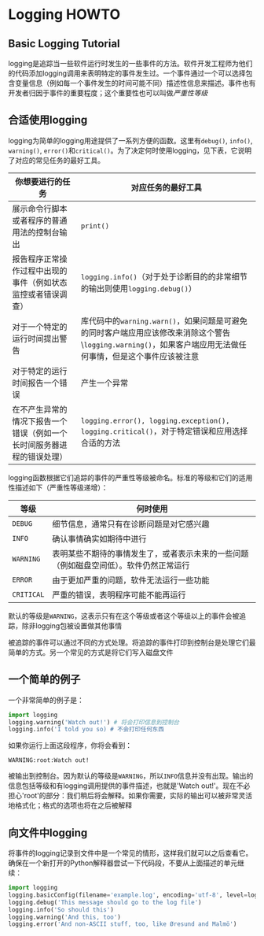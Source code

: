 # Logging HOWTO

## Basic Logging Tutorial

logging是追踪当一些软件运行时发生的一些事件的方法。软件开发工程师为他们的代码添加logging调用来表明特定的事件发生过。一个事件通过一个可以选择包含变量信息（例如每一个事件发生的时间可能不同）描述性信息来描述。事件也有开发者归因于事件的重要程度；这个重要性也可以叫做*严重性等级*

## 合适使用logging

logging为简单的logging用途提供了一系列方便的函数。这里有`debug()`, `info()`, `warning()`, `error()`和`critical()`。为了决定何时使用logging，见下表，它说明了对应的常见任务的最好工具。

|你想要进行的任务|对应任务的最好工具|
|--------------|--------------|
|展示命令行脚本或者程序的普通用法的控制台输出|`print()`|
|报告程序正常操作过程中出现的事件（例如状态监控或者错误调查）|`logging.info()`（对于处于诊断目的的非常细节的输出则使用`logging.debug()`）|
|对于一个特定的运行时间提出警告|库代码中的`warning.warn()`，如果问题是可避免的同时客户端应用应该修改来消除这个警告\\`logging.warning()`，如果客户端应用无法做任何事情，但是这个事件应该被注意|
|对于特定的运行时间报告一个错误|产生一个异常|
|在不产生异常的情况下报告一个错误（例如一个长时间服务器进程的错误处理）|`logging.error(), logging.exception(), logging.critical()`，对于特定错误和应用选择合适的方法|

logging函数根据它们追踪的事件的严重性等级被命名。标准的等级和它们的适用性描述如下（严重性等级递增）：

|等级|何时使用|
|----------|-------------|
|`DEBUG`|细节信息，通常只有在诊断问题是对它感兴趣|
|`INFO`|确认事情确实如期待中进行|
|`WARNING`|表明某些不期待的事情发生了，或者表示未来的一些问题（例如磁盘空间低）。软件仍然正常运行|
|`ERROR`|由于更加严重的问题，软件无法运行一些功能|
|`CRITICAL`|严重的错误，表明程序可能不能再运行|

默认的等级是`WARNING`，这表示只有在这个等级或者这个等级以上的事件会被追踪，除非logging包被设置做其他事情

被追踪的事件可以通过不同的方式处理。将追踪的事件打印到控制台是处理它们最简单的方式。另一个常见的方式是将它们写入磁盘文件

## 一个简单的例子

一个非常简单的例子是：

```python
import logging
logging.warning('Watch out!') # 将会打印信息到控制台
logging.info('I told you so) # 不会打印任何东西
```

如果你运行上面这段程序，你将会看到：

```
WARNING:root:Watch out!
```

被输出到控制台。因为默认的等级是`WARNING`，所以`INFO`信息并没有出现。输出的信息包括等级和有logging调用提供的事件描述，也就是'Watch out!'。现在不必担心'root'的部分：我们稍后将会解释。如果你需要，实际的输出可以被非常灵活地格式化；格式的选项也将在之后被解释

## 向文件中logging

将事件的logging记录到文件中是一个常见的情形，这样我们就可以之后查看它。确保在一个新打开的Python解释器尝试一下代码段，不要从上面描述的单元继续：

```python
import logging
logging.basicConfig(filename='example.log', encoding='utf-8', level=logging.DEBUG)
logging.debug('This message should go to the log file')
logging.info('So should this')
logging.warning('And this, too')
logging.error('And non-ASCII stuff, too, like Øresund and Malmö')
```

